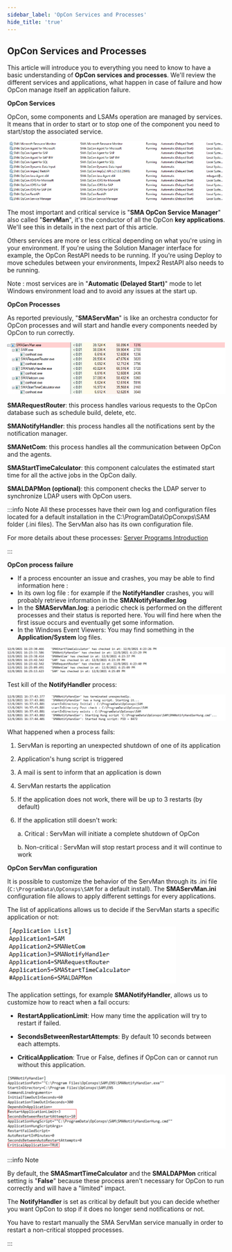```yaml
---
sidebar_label: 'OpCon Services and Processes'
hide_title: 'true'
---
```


## OpCon Services and Processes

This article will introduce you to everything you need to know to have a basic understanding of **OpCon services and processes**. We'll review the different services and applications, what happen in case of failure and how OpCon manage itself an application failure.

**OpCon Services**

OpCon, some components and LSAMs operation are managed by services. It means that in order to start or to stop one of the component you need to start/stop the associated service.

![](../static/img/rtaImage-123.png)

The most important and critical service is "**SMA OpCon Service Manager**" also called "**ServMan**", it's the conductor of all the OpCon **key applications**. We'll see this in details in the next part of this article.

Others services are more or less critical depending on what you're using in your environment. If you're using the Solution Manager interface for example, the OpCon RestAPI needs to be running. If you're using Deploy to move schedules between your environments, Impex2 RestAPI also needs to be running.

Note : most services are in "**Automatic (Delayed Start)**" mode to let Windows environment load and to avoid any issues at the start up.

**OpCon Processes**

As reported previously, "**SMAServMan**" is like an orchestra conductor for OpCon processes and will start and handle every components needed by OpCon to run correctly.

![](../static/img/rtaImage-124.png)

**SMARequestRouter**: this process handles various requests to the OpCon database such as schedule build, delete, etc.

**SMANotifyHandler**: this process handles all the notifications sent by the notification manager.

**SMANetCom**: this process handles all the communication between OpCon and the agents.

**SMAStartTimeCalculator**: this component calculates the estimated start time for all the active jobs in the OpCon daily.

**SMALDAPMon (optional)**: this component checks the LDAP server to synchronize LDAP users with OpCon users.

:::info Note 
All these processes have their own log and configuration files located for a default installation in the C:\ProgramData\OpConxps\SAM folder (.ini files). The ServMan also has its own configuration file.

For more details about these processes: [Server Programs Introduction](https://help.smatechnologies.com/opcon/core/server-programs/introduction)

:::

**OpCon process failure**

* If a process encounter an issue and crashes, you may be able to find information here :
* In its own log file : for example if the **NotifyHandler** crashes, you will probably retrieve information in the **SMANotifyHandler.log**
* In the **SMAServMan.log**: a periodic check is performed on the different processes and their status is reported here. You will find here when the first issue occurs and eventually get some information.
* In the Windows Event Viewers: You may find something in the **Application/System** log files.

![](../static/img/rtaImage-125.png)

Test kill of the **NotifyHandler** process:

![](../static/img/rtaImage-126.png)

What happened when a process fails:

1. ServMan is reporting an unexpected shutdown of one of its application

2. Application's hung script is triggered

3. A mail is sent to inform that an application is down

4. ServMan restarts the application

5. If the application does not work, there will be up to 3 restarts (by default)

6. If the application still doesn't work:

    a. Critical : ServMan will initiate a complete shutdown of OpCon

    b. Non-critical : ServMan will stop restart process and it will continue to work

**OpCon ServMan configuration**

It is possible to customize the behavior of the ServMan through its .ini file (`C:\ProgramData\OpConxps\SAM` for a default install). The **SMAServMan.ini** configuration file allows to apply different settings for every applications.

The list of applications allows us to decide if the ServMan starts a specific application or not:

![](../static/img/rtaImage-127.png)

The application settings, for example **SMANotifyHandler**, allows us to customize how to react when a fail occurs:

* **RestartApplicationLimit**: How many time the application will try to restart if failed.

* **SecondsBetweenRestartAttempts**: By default 10 seconds between each attempts.

* **CriticalApplication**: True or False, defines if OpCon can or cannot run without this application.

![](../static/img/rtaImage-128.png)

:::info Note 

By default, the **SMASmartTimeCalculator** and the **SMALDAPMon** critical setting is "**False**" because these process aren't necessary for OpCon to run correctly and will have a "limited" impact. 

The **NotifyHandler** is set as critical by default but you can decide whether you want OpCon to stop if it does no longer send notifications or not. 

You have to restart manually the SMA ServMan service manually in order to restart a non-critical stopped processes.

:::